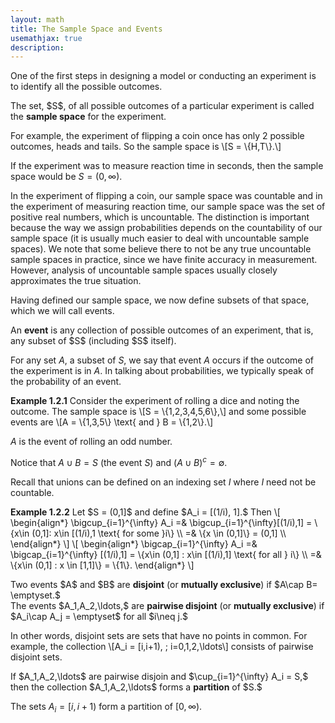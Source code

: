 ```yaml
---
layout: math
title: The Sample Space and Events
usemathjax: true
description:
---
```


One of the first steps in designing a model or conducting an experiment is to identify all the possible outcomes. 

<p class="box def">
The set, $S$, of all possible outcomes of a particular experiment is called the <strong>sample space</strong> for the experiment.
</p>

For example, the experiment of flipping a coin once has only 2 possible outcomes, heads and tails. So the sample space is
\\[S = \\{H,T\\}.\\]

If the experiment was to measure reaction time in seconds, then the sample space would be $S = (0,\infty).$ 

In the experiment of flipping a coin, our sample space was countable and in the experiment of measuring reaction time, our sample space was the set of positive real numbers, which is uncountable. The distinction is important because the way we assign probabilities depends on the countability of our sample space (it is usually much easier to deal with uncountable sample spaces). We note that some believe there to not be any true uncountable sample spaces in practice, since we have finite accuracy in measurement. However, analysis of uncountable sample spaces usually closely approximates the true situation.

Having defined our sample space, we now define subsets of that space, which we will call events. 

<p class="box def">
An <strong>event</strong> is any collection of possible outcomes of an experiment, that is, any subset of $S$ (including $S$ itself).
</p>

For any set $A$, a subset of $S$, we say that event $A$ occurs if the outcome of the experiment is in $A.$ In talking about probabilities, we typically speak of the probability of an event.

<div class="box example">
<p><strong>Example 1.2.1</strong>
Consider the experiment of rolling a dice and noting the outcome. The sample space is
\[S = \{1,2,3,4,5,6\},\]
and some possible events are 
\[A = \{1,3,5\} \text{ and } B = \{1,2\}.\]
</p></div>

$A$ is the event of rolling an odd number. 

Notice that $A\cup B = S$ (the event $S$) and $(A\cup B)^c = \emptyset.$

Recall that unions can be defined on an indexing set $I$ where $I$ need not be countable.

<div class="box example">
<p><strong>Example 1.2.2</strong>
Let $S = (0,1]$ and define $A_i = [(1/i), 1].$ Then 
\[
\begin{align*}
\bigcup_{i=1}^{\infty} A_i =& \bigcup_{i=1}^{\infty}[(1/i),1] = \{x\in (0,1]: x\in [(1/i),1 \text{ for some }i\} \\
=& \{x \in (0,1]\} = (0,1] \\
\end{align*}
\]
\[
\begin{align*}
\bigcap_{i=1}^{\infty} A_i =& \bigcap_{i=1}^{\infty} [(1/i),1] = \{x\in (0,1] : x\in [(1/i),1] \text{ for all } i\} \\
=& \{x\in (0,1] : x \in [1,1]\} = \{1\}.
\end{align*}
\] </p>
</div>

<p class="box def">
Two events $A$ and $B$ are <strong>disjoint</strong> (or <strong>mutually exclusive</strong>) if $A\cap B= \emptyset.$
<br>
The events $A_1,A_2,\ldots,$ are <strong>pairwise disjoint</strong> (or <strong>mutually exclusive</strong>) if $A_i\cap A_j = \emptyset$ for all $i\neq j.$
</p>

In other words, disjoint sets are sets that have no points in common. For example, the collection 
\\[A_i = [i,i+1), \; i=0,1,2,\ldots\\]
consists of pairwise disjoint sets.

<p class="box def">
If $A_1,A_2,\ldots$ are pairwise disjoin and $\cup_{i=1}^{\infty} A_i = S,$ then the collection $A_1,A_2,\ldots$ forms a <strong>partition</strong> of $S.$
</p>

The sets $A_i = [i, i+1)$ form a partition of $[0,\infty).$

